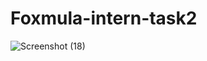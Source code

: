 # Foxmula-intern-task2
![Screenshot (18)](https://user-images.githubusercontent.com/68459572/120096010-c7452100-c146-11eb-811e-2efa093627a0.png)
